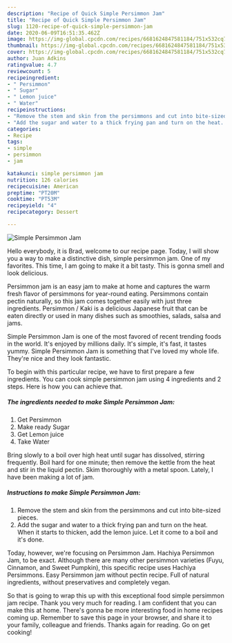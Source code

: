 ```yaml
---
description: "Recipe of Quick Simple Persimmon Jam"
title: "Recipe of Quick Simple Persimmon Jam"
slug: 1120-recipe-of-quick-simple-persimmon-jam
date: 2020-06-09T16:51:35.462Z
image: https://img-global.cpcdn.com/recipes/6681624847581184/751x532cq70/simple-persimmon-jam-recipe-main-photo.jpg
thumbnail: https://img-global.cpcdn.com/recipes/6681624847581184/751x532cq70/simple-persimmon-jam-recipe-main-photo.jpg
cover: https://img-global.cpcdn.com/recipes/6681624847581184/751x532cq70/simple-persimmon-jam-recipe-main-photo.jpg
author: Juan Adkins
ratingvalue: 4.7
reviewcount: 5
recipeingredient:
- " Persimmon"
- " Sugar"
- " Lemon juice"
- " Water"
recipeinstructions:
- "Remove the stem and skin from the persimmons and cut into bite-sized pieces."
- "Add the sugar and water to a thick frying pan and turn on the heat. When it starts to thicken, add the lemon juice. Let it come to a boil and it&#39;s done."
categories:
- Recipe
tags:
- simple
- persimmon
- jam

katakunci: simple persimmon jam 
nutrition: 126 calories
recipecuisine: American
preptime: "PT20M"
cooktime: "PT53M"
recipeyield: "4"
recipecategory: Dessert

---
```



![Simple Persimmon Jam](https://img-global.cpcdn.com/recipes/6681624847581184/751x532cq70/simple-persimmon-jam-recipe-main-photo.jpg)

Hello everybody, it is Brad, welcome to our recipe page. Today, I will show you a way to make a distinctive dish, simple persimmon jam. One of my favorites. This time, I am going to make it a bit tasty. This is gonna smell and look delicious.

Persimmon jam is an easy jam to make at home and captures the warm fresh flavor of persimmons for year-round eating. Persimmons contain pectin naturally, so this jam comes together easily with just three ingredients. Persimmon / Kaki is a delicious Japanese fruit that can be eaten directly or used in many dishes such as smoothies, salads, salsa and jams.

Simple Persimmon Jam is one of the most favored of recent trending foods in the world. It's enjoyed by millions daily. It's simple, it's fast, it tastes yummy. Simple Persimmon Jam is something that I've loved my whole life. They're nice and they look fantastic.


To begin with this particular recipe, we have to first prepare a few ingredients. You can cook simple persimmon jam using 4 ingredients and 2 steps. Here is how you can achieve that.

<!--inarticleads1-->

##### The ingredients needed to make Simple Persimmon Jam:

1. Get  Persimmon
1. Make ready  Sugar
1. Get  Lemon juice
1. Take  Water


Bring slowly to a boil over high heat until sugar has dissolved, stirring frequently. Boil hard for one minute; then remove the kettle from the heat and stir in the liquid pectin. Skim thoroughly with a metal spoon. Lately, I have been making a lot of jam. 

<!--inarticleads2-->

##### Instructions to make Simple Persimmon Jam:

1. Remove the stem and skin from the persimmons and cut into bite-sized pieces.
1. Add the sugar and water to a thick frying pan and turn on the heat. When it starts to thicken, add the lemon juice. Let it come to a boil and it&#39;s done.


Today, however, we&#39;re focusing on Persimmon Jam. Hachiya Persimmon Jam, to be exact. Although there are many other persimmon varieties (Fuyu, Cinnamon, and Sweet Pumpkin), this specific recipe uses Hachiya Persimmons. Easy Persimmon jam without pectin recipe. Full of natural ingredients, without preservatives and completely vegan. 

So that is going to wrap this up with this exceptional food simple persimmon jam recipe. Thank you very much for reading. I am confident that you can make this at home. There's gonna be more interesting food in home recipes coming up. Remember to save this page in your browser, and share it to your family, colleague and friends. Thanks again for reading. Go on get cooking!
